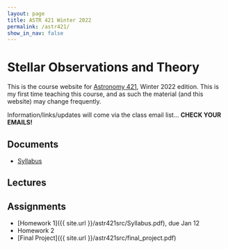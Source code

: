 ```yaml
---
layout: page
title: ASTR 421 Winter 2022
permalink: /astr421/
show_in_nav: false
---
```


# Stellar Observations and Theory

This is the course website for [Astronomy 421](https://sdb.admin.uw.edu/timeschd/uwnetid/sln.asp?QTRYR=WIN+2022&SLN=21953), Winter 2022 edition. This is my first time teaching this course, and as such the material (and this website) may change frequently. 

Information/links/updates will come via the class email list... **CHECK YOUR EMAILS!**

## Documents
- [Syllabus]()

## Lectures

## Assignments
- [Homework 1]({{ site.url }}/astr421src/Syllabus.pdf), due Jan 12
- Homework 2
- [Final Project]({{ site.url }}/astr421src/final_project.pdf)
